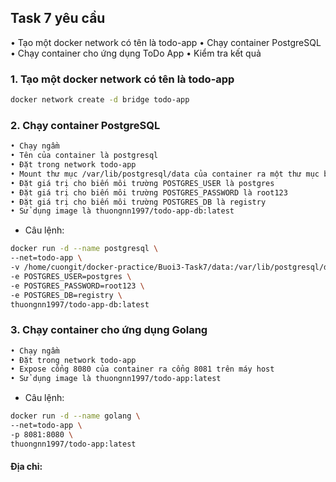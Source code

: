## Task 7 yêu cầu
• Tạo một docker network có tên là todo-app
• Chạy container PostgreSQL
• Chạy container cho ứng dụng ToDo App
• Kiểm tra kết quả

### 1. Tạo một docker network có tên là todo-app
```sh
docker network create -d bridge todo-app
```
### 2. Chạy container PostgreSQL
```sh
• Chạy ngầm
• Tên của container là postgresql
• Đặt trong network todo-app
• Mount thư mục /var/lib/postgresql/data của container ra một thư mục bất kỳ trên máy host
• Đặt giá trị cho biến môi trường POSTGRES_USER là postgres
• Đặt giá trị cho biến môi trường POSTGRES_PASSWORD là root123
• Đặt giá trị cho biến môi trường POSTGRES_DB là registry
• Sử dụng image là thuongnn1997/todo-app-db:latest
```
- Câu lệnh:
```sh
docker run -d --name postgresql \
--net=todo-app \ 
-v /home/cuongit/docker-practice/Buoi3-Task7/data:/var/lib/postgresql/data \
-e POSTGRES_USER=postgres \
-e POSTGRES_PASSWORD=root123 \
-e POSTGRES_DB=registry \
thuongnn1997/todo-app-db:latest
```
### 3. Chạy container cho ứng dụng Golang
```sh
• Chạy ngầm
• Đặt trong network todo-app
• Expose cổng 8080 của container ra cổng 8081 trên máy host
• Sử dụng image là thuongnn1997/todo-app:latest
```
- Câu lệnh:
```sh
docker run -d --name golang \
--net=todo-app \
-p 8081:8080 \
thuongnn1997/todo-app:latest
```

#### Địa chỉ: 